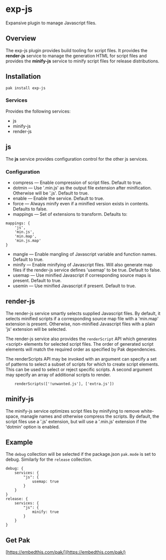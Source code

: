 exp-js
===

Expansive plugin to manage Javascript files.

## Overview

The exp-js plugin provides build tooling for script files. It provides the **render-js** service to
manage the generation HTML for script files and provides the **minify-js** service to minify script files for release distributions.

## Installation

    pak install exp-js

### Services

Provides the following services:

* js
* minify-js
* render-js

## js

The **js** service provides configuration control for the other js services.

### Configuration

* compress &mdash; Enable compression of script files. Default to true.
* dotmin &mdash; Use '.min.js' as the output file extension after minification. Otherwise will be '.js'.  Default to true.
* enable &mdash; Enable the service. Default to true.
* force &mdash; Always minify even if a minified version exists in contents. Defaults to false.
* mappings &mdash; Set of extensions to transform. Defaults to:
```
mappings: {
    'js',
    'min.js',
    'min.map',
    'min.js.map'
}
```
* mangle &mdash; Enable mangling of Javascript variable and function names. Default to true.
* minify &mdash; Enable minifying of Javascript files. Will also generate map files if the render-js service defines 'usemap' to be true. Default to false.
* usemap &mdash; Use minified Javascript if corresponding source maps is present. Default to true.
* usemin &mdash; Use minified Javascript if present. Default to true.

## render-js

The render-js service smartly selects supplied Javascript files. By default, it selects minified scripts if a corresponding source map file with a 'min.map' extension is present. Otherwise, non-minified Javascript files with a plain 'js' extension will be selected.

The render-js service also provides the `renderScript` API which generates &lt;script&gt; elements for selected script files. The order of generated script elements will match the required order as specified by Pak dependencies.

The renderScripts API may be invoked with an argument can specify a set of patterns to select a subset of scripts for which to create script elements. This can be used to select or reject specific scripts. A second argument may specify an array of additional scripts to render.

```
    renderScripts(['!unwanted.js'], ['extra.js'])
```

## minify-js

The minify-js service optimizes script files by minifying to remove white-space, managle names and otherwise compress the scripts. By default, the script files use a '.js' extension, but will use a '.min.js' extension if the 'dotmin' option is enabled.

## Example

The `debug` collection will be selected if the package.json `pak.mode` is set to debug. Similarly for the `release` collection.

```
debug: {
    services: {
        "js": {
            usemap: true
        }
    }
}
release: {
    services: {
        "js": {
            minify: true
        }
    }
}
```

## Get Pak

[https://embedthis.com/pak/](https://embedthis.com/pak/)
